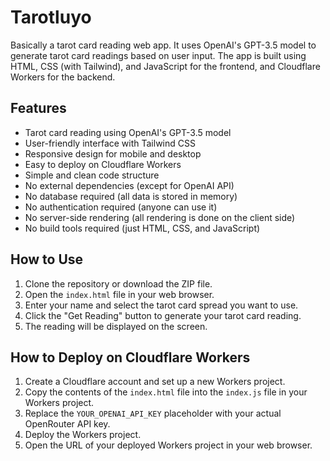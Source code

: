 # Tarotluyo

Basically a tarot card reading web app. It uses OpenAI's GPT-3.5 model to generate tarot card readings based on user input. The app is built using HTML, CSS (with Tailwind), and JavaScript for the frontend, and Cloudflare Workers for the backend.

## Features
- Tarot card reading using OpenAI's GPT-3.5 model
- User-friendly interface with Tailwind CSS
- Responsive design for mobile and desktop
- Easy to deploy on Cloudflare Workers
- Simple and clean code structure
- No external dependencies (except for OpenAI API)
- No database required (all data is stored in memory)
- No authentication required (anyone can use it)
- No server-side rendering (all rendering is done on the client side)
- No build tools required (just HTML, CSS, and JavaScript)


## How to Use
1. Clone the repository or download the ZIP file.
2. Open the `index.html` file in your web browser.
3. Enter your name and select the tarot card spread you want to use.
4. Click the "Get Reading" button to generate your tarot card reading.
5. The reading will be displayed on the screen.

## How to Deploy on Cloudflare Workers
1. Create a Cloudflare account and set up a new Workers project.
2. Copy the contents of the `index.html` file into the `index.js` file in your Workers project.
3. Replace the `YOUR_OPENAI_API_KEY` placeholder with your actual OpenRouter API key.
4. Deploy the Workers project.
5. Open the URL of your deployed Workers project in your web browser.
